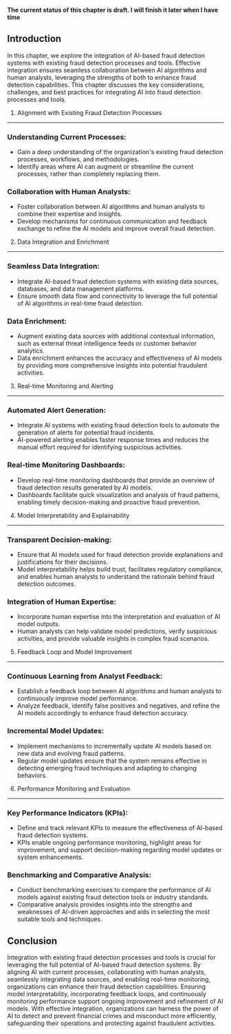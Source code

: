**The current status of this chapter is draft. I will finish it later when I have time**

Introduction
------------

In this chapter, we explore the integration of AI-based fraud detection systems with existing fraud detection processes and tools. Effective integration ensures seamless collaboration between AI algorithms and human analysts, leveraging the strengths of both to enhance fraud detection capabilities. This chapter discusses the key considerations, challenges, and best practices for integrating AI into fraud detection processes and tools.

1. Alignment with Existing Fraud Detection Processes
----------------------------------------------------

### Understanding Current Processes:

* Gain a deep understanding of the organization's existing fraud detection processes, workflows, and methodologies.
* Identify areas where AI can augment or streamline the current processes, rather than completely replacing them.

### Collaboration with Human Analysts:

* Foster collaboration between AI algorithms and human analysts to combine their expertise and insights.
* Develop mechanisms for continuous communication and feedback exchange to refine the AI models and improve overall fraud detection.

2. Data Integration and Enrichment
----------------------------------

### Seamless Data Integration:

* Integrate AI-based fraud detection systems with existing data sources, databases, and data management platforms.
* Ensure smooth data flow and connectivity to leverage the full potential of AI algorithms in real-time fraud detection.

### Data Enrichment:

* Augment existing data sources with additional contextual information, such as external threat intelligence feeds or customer behavior analytics.
* Data enrichment enhances the accuracy and effectiveness of AI models by providing more comprehensive insights into potential fraudulent activities.

3. Real-time Monitoring and Alerting
------------------------------------

### Automated Alert Generation:

* Integrate AI systems with existing fraud detection tools to automate the generation of alerts for potential fraud incidents.
* AI-powered alerting enables faster response times and reduces the manual effort required for identifying suspicious activities.

### Real-time Monitoring Dashboards:

* Develop real-time monitoring dashboards that provide an overview of fraud detection results generated by AI models.
* Dashboards facilitate quick visualization and analysis of fraud patterns, enabling timely decision-making and proactive fraud prevention.

4. Model Interpretability and Explainability
--------------------------------------------

### Transparent Decision-making:

* Ensure that AI models used for fraud detection provide explanations and justifications for their decisions.
* Model interpretability helps build trust, facilitates regulatory compliance, and enables human analysts to understand the rationale behind fraud detection outcomes.

### Integration of Human Expertise:

* Incorporate human expertise into the interpretation and evaluation of AI model outputs.
* Human analysts can help validate model predictions, verify suspicious activities, and provide valuable insights in complex fraud scenarios.

5. Feedback Loop and Model Improvement
--------------------------------------

### Continuous Learning from Analyst Feedback:

* Establish a feedback loop between AI algorithms and human analysts to continuously improve model performance.
* Analyze feedback, identify false positives and negatives, and refine the AI models accordingly to enhance fraud detection accuracy.

### Incremental Model Updates:

* Implement mechanisms to incrementally update AI models based on new data and evolving fraud patterns.
* Regular model updates ensure that the system remains effective in detecting emerging fraud techniques and adapting to changing behaviors.

6. Performance Monitoring and Evaluation
----------------------------------------

### Key Performance Indicators (KPIs):

* Define and track relevant KPIs to measure the effectiveness of AI-based fraud detection systems.
* KPIs enable ongoing performance monitoring, highlight areas for improvement, and support decision-making regarding model updates or system enhancements.

### Benchmarking and Comparative Analysis:

* Conduct benchmarking exercises to compare the performance of AI models against existing fraud detection tools or industry standards.
* Comparative analysis provides insights into the strengths and weaknesses of AI-driven approaches and aids in selecting the most suitable tools and techniques.

Conclusion
----------

Integration with existing fraud detection processes and tools is crucial for leveraging the full potential of AI-based fraud detection systems. By aligning AI with current processes, collaborating with human analysts, seamlessly integrating data sources, and enabling real-time monitoring, organizations can enhance their fraud detection capabilities. Ensuring model interpretability, incorporating feedback loops, and continuously monitoring performance support ongoing improvement and refinement of AI models. With effective integration, organizations can harness the power of AI to detect and prevent financial crimes and misconduct more efficiently, safeguarding their operations and protecting against fraudulent activities.
